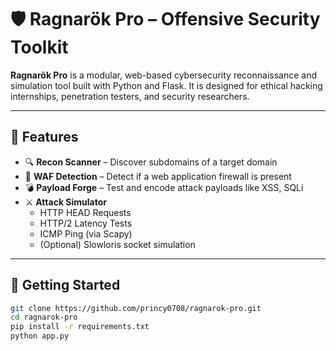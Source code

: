 # 🛡️ Ragnarök Pro – Offensive Security Toolkit

**Ragnarök Pro** is a modular, web-based cybersecurity reconnaissance and simulation tool built with Python and Flask. It is designed for ethical hacking internships, penetration testers, and security researchers.

---

## 🔧 Features

- 🔍 **Recon Scanner** – Discover subdomains of a target domain  
- 🧱 **WAF Detection** – Detect if a web application firewall is present  
- 💣 **Payload Forge** – Test and encode attack payloads like XSS, SQLi  
- ⚔️ **Attack Simulator**
  - HTTP HEAD Requests  
  - HTTP/2 Latency Tests  
  - ICMP Ping (via Scapy)  
  - (Optional) Slowloris socket simulation  

---



## 🚀 Getting Started

```bash
git clone https://github.com/princy0708/ragnarok-pro.git
cd ragnarok-pro
pip install -r requirements.txt
python app.py
